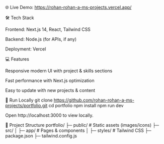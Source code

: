 
🌐 Live Demo: https://rohan-rohan-a-ms-projects.vercel.app/

🛠 Tech Stack

Frontend: Next.js 14, React, Tailwind CSS

Backend: Node.js (for APIs, if any)

Deployment: Vercel

💻 Features

Responsive modern UI with project & skills sections

Fast performance with Next.js optimization

Easy to update with new projects & content

🚀 Run Locally
git clone https://github.com/rohan-rohan-a-ms-projects/portfolio.git
cd portfolio
npm install
npm run dev


Open http://localhost:3000
 to view locally.

📂 Project Structure
portfolio/
├─ public/         # Static assets (images/icons)
├─ src/
│  ├─ app/         # Pages & components
│  ├─ styles/      # Tailwind CSS
├─ package.json
├─ tailwind.config.js
